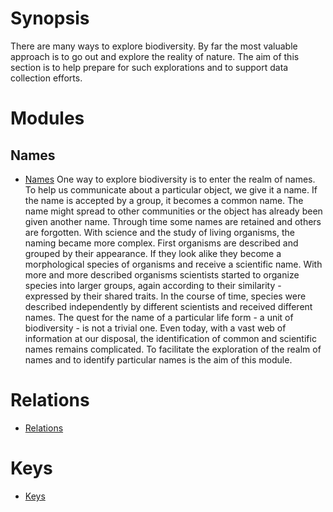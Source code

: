 <!-- TITLE: Exploration -->
<!-- SUBTITLE: A quick summary of Exploration -->

# Synopsis
There are many ways to explore biodiversity. By far the most valuable approach is to go out and explore the reality of nature. The aim of this section is to help prepare for such explorations and to support data collection efforts.

# Modules
## Names
* [Names](/a-part-of-nature/exploration/names)
One way to explore biodiversity is to enter the realm of names. To help us communicate about a particular object, we give it a name. If the name is accepted by a group, it becomes a common name. The name might spread to other communities or the object has already been given another name. Through time some names are retained and others are forgotten. With science and the study of living organisms, the naming became more complex. First organisms are described and grouped by their appearance. If they look alike they become a morphological species of organisms and receive a scientific name. With more and more described organisms scientists started to organize species into larger groups, again according to their similarity - expressed by their shared traits. In the course of time, species were described independently by different scientists and received different names. The quest for the name of a particular life form - a unit of biodiversity - is not a trivial one. Even today, with a vast web of information at our disposal, the identification of common and scientific names remains complicated. To facilitate the exploration of the realm of names and to identify particular names is the aim of this module.
# Relations
* [Relations](/a-part-of-nature/exploration/relations)
# Keys
* [Keys](/a-part-of-nature/exploration/keys)


